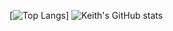 [![Top Langs](https://github-readme-stats.vercel.app/api/top-langs/?username=kmmalpha&layout=compact&show_icons=true&theme=radical&hide=TeX&exclude_repo=2018-phase-3)]
![Keith's GitHub stats](https://github-readme-stats.vercel.app/api?username=kmmalpha&show_icons=true&theme=radical&hide=prs,issues)
